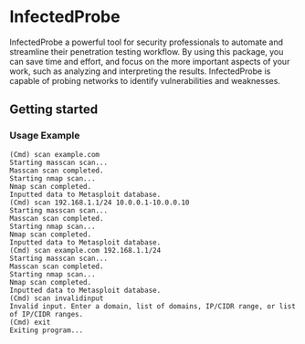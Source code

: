 # InfectedProbe
InfectedProbe a powerful tool for security professionals to automate and streamline their penetration testing workflow. By using this package, you can save time and effort, and focus on the more important aspects of your work, such as analyzing and interpreting the results. InfectedProbe is capable of probing networks to identify vulnerabilities and weaknesses. 



## Getting started

### Usage Example

```$ python mycli.py
(Cmd) scan example.com
Starting masscan scan...
Masscan scan completed.
Starting nmap scan...
Nmap scan completed.
Inputted data to Metasploit database.
(Cmd) scan 192.168.1.1/24 10.0.0.1-10.0.0.10
Starting masscan scan...
Masscan scan completed.
Starting nmap scan...
Nmap scan completed.
Inputted data to Metasploit database.
(Cmd) scan example.com 192.168.1.1/24
Starting masscan scan...
Masscan scan completed.
Starting nmap scan...
Nmap scan completed.
Inputted data to Metasploit database.
(Cmd) scan invalidinput
Invalid input. Enter a domain, list of domains, IP/CIDR range, or list of IP/CIDR ranges.
(Cmd) exit
Exiting program...

```
